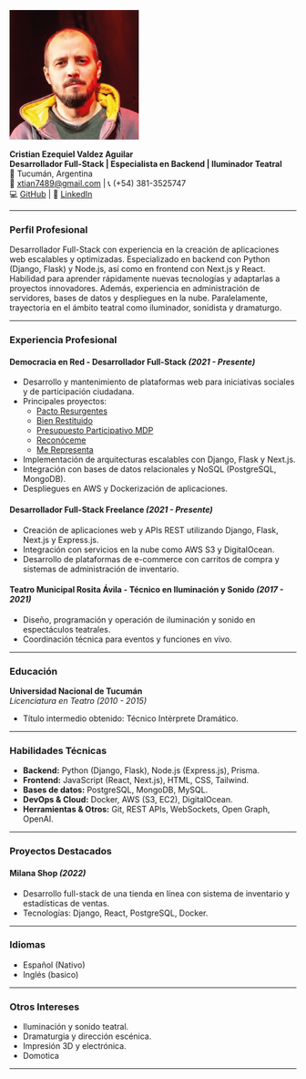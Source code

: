 ![Alt text](./foto.png)

**Cristian Ezequiel Valdez Aguilar**  
**Desarrollador Full-Stack | Especialista en Backend | Iluminador Teatral**  
📍 Tucumán, Argentina  
📧 xtian7489@gmail.com | 📞 (+54) 381-3525747  
💻 [GitHub](https://github.com/xtian7489) | 🔗 [LinkedIn](https://www.linkedin.com/in/cristian-ezequiel-valdez-aguilar-b00957136/)  

---

### **Perfil Profesional**
Desarrollador Full-Stack con experiencia en la creación de aplicaciones web escalables y optimizadas. Especializado en backend con Python (Django, Flask) y Node.js, así como en frontend con Next.js y React. Habilidad para aprender rápidamente nuevas tecnologías y adaptarlas a proyectos innovadores. Además, experiencia en administración de servidores, bases de datos y despliegues en la nube. Paralelamente, trayectoria en el ámbito teatral como iluminador, sonidista y dramaturgo.

---

### **Experiencia Profesional**
#### **Democracia en Red** - Desarrollador Full-Stack *(2021 - Presente)*
- Desarrollo y mantenimiento de plataformas web para iniciativas sociales y de participación ciudadana.
- Principales proyectos:
  - [Pacto Resurgentes](https://pacto.resurgentes.org/)
  - [Bien Restituido](https://bienrestituido.democraciaenred.org/)
  - [Presupuesto Participativo MDP](https://presupuestoparticipativo.mdp.edu.ar/)
  - [Reconóceme](https://reconoceme.org/)
  - [Me Representa](https://merepresenta.info/)
- Implementación de arquitecturas escalables con Django, Flask y Next.js.
- Integración con bases de datos relacionales y NoSQL (PostgreSQL, MongoDB).
- Despliegues en AWS y Dockerización de aplicaciones.

#### **Desarrollador Full-Stack Freelance** *(2021 - Presente)*
- Creación de aplicaciones web y APIs REST utilizando Django, Flask, Next.js y Express.js.
- Integración con servicios en la nube como AWS S3 y DigitalOcean.
- Desarrollo de plataformas de e-commerce con carritos de compra y sistemas de administración de inventario.

#### **Teatro Municipal Rosita Ávila** - Técnico en Iluminación y Sonido *(2017 - 2021)*
- Diseño, programación y operación de iluminación y sonido en espectáculos teatrales.
- Coordinación técnica para eventos y funciones en vivo.

---

### **Educación**
**Universidad Nacional de Tucumán**  
*Licenciatura en Teatro* *(2010 - 2015)*  
- Título intermedio obtenido: Técnico Intérprete Dramático.

---

### **Habilidades Técnicas**
- **Backend:** Python (Django, Flask), Node.js (Express.js), Prisma.
- **Frontend:** JavaScript (React, Next.js), HTML, CSS, Tailwind.
- **Bases de datos:** PostgreSQL, MongoDB, MySQL.
- **DevOps & Cloud:** Docker, AWS (S3, EC2), DigitalOcean.
- **Herramientas & Otros:** Git, REST APIs, WebSockets, Open Graph, OpenAI.

---

### **Proyectos Destacados**
#### **Milana Shop** *(2022)*
- Desarrollo full-stack de una tienda en línea con sistema de inventario y estadísticas de ventas.
- Tecnologías: Django, React, PostgreSQL, Docker.

---

### **Idiomas**
- Español (Nativo)
- Inglés (basico)

---

### **Otros Intereses**
- Iluminación y sonido teatral.
- Dramaturgia y dirección escénica.
- Impresión 3D y electrónica.
- Domotica

---
